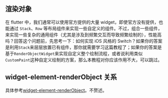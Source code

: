 ## 渲染对象
在 flutter 中，我们通常可以使用官方提供的大量 widget，即使官方没有提供，也能通过 `Stack`、`Row` 等布局组件来实现一些自定义的组件。不过，组合一些组件，来实现一些复杂的通用组件（尤其是涉及到频繁交互而导致频繁绘制的），性能高吗？回答这个问题前，先思考一下：如何实现 iOS 风格的 Switch？如果你的答案是利用`Stack`来层层放置已有组件，那你就需要学习这篇教程了；如果你的答案是基于`RenderObjectWidget`来实现自定义整个绘制流程，或者说利用类似`CustomPaint`这种自定义绘制的方案，那么本教程对你应该作用不大，可以跳过。

## widget-element-renderObject 关系
具体参考[widget-element-renderObject](https://www.tanzhixuan.top/2019/10/04/flutter%E4%B8%ADwidget-element-renderObject%E5%85%B3%E7%B3%BB/#more)。不赘述。

